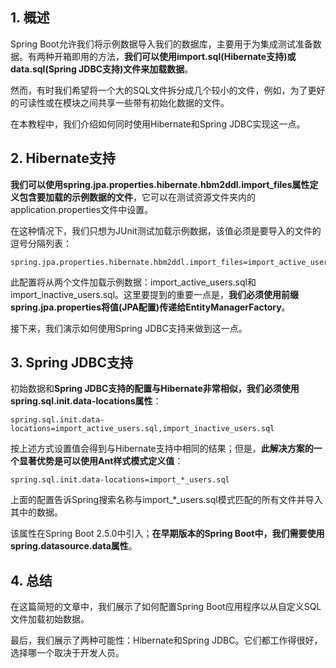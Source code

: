 ## 1. 概述

Spring Boot允许我们将示例数据导入我们的数据库，主要用于为集成测试准备数据。有两种开箱即用的方法，**我们可以使用import.sql(Hibernate支持)或data.sql(Spring JDBC支持)文件来加载数据**。

然而，有时我们希望将一个大的SQL文件拆分成几个较小的文件，例如，为了更好的可读性或在模块之间共享一些带有初始化数据的文件。

在本教程中，我们介绍如何同时使用Hibernate和Spring JDBC实现这一点。

## 2. Hibernate支持

**我们可以使用spring.jpa.properties.hibernate.hbm2ddl.import_files属性定义包含要加载的示例数据的文件**，它可以在测试资源文件夹内的application.properties文件中设置。

在这种情况下，我们只想为JUnit测试加载示例数据，该值必须是要导入的文件的逗号分隔列表：

```properties
spring.jpa.properties.hibernate.hbm2ddl.import_files=import_active_users.sql,import_inactive_users.sql
```

此配置将从两个文件加载示例数据：import_active_users.sql和import_inactive_users.sql。这里要提到的重要一点是，**我们必须使用前缀spring.jpa.properties将值(JPA配置)传递给EntityManagerFactory**。

接下来，我们演示如何使用Spring JDBC支持来做到这一点。

## 3. Spring JDBC支持

初始数据和**Spring JDBC支持的配置与Hibernate非常相似，我们必须使用spring.sql.init.data-locations属性**：

```properties
spring.sql.init.data-locations=import_active_users.sql,import_inactive_users.sql
```

按上述方式设置值会得到与Hibernate支持中相同的结果；但是，**此解决方案的一个显著优势是可以使用Ant样式模式定义值**：

```properties
spring.sql.init.data-locations=import_*_users.sql
```

上面的配置告诉Spring搜索名称与import_*_users.sql模式匹配的所有文件并导入其中的数据。

该属性在Spring Boot 2.5.0中引入；**在早期版本的Spring Boot中，我们需要使用spring.datasource.data属性**。

## 4. 总结

在这篇简短的文章中，我们展示了如何配置Spring Boot应用程序以从自定义SQL文件加载初始数据。

最后，我们展示了两种可能性：Hibernate和Spring JDBC。它们都工作得很好，选择哪一个取决于开发人员。